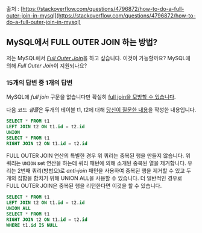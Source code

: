 출처 : [https://stackoverflow.com/questions/4796872/how-to-do-a-full-outer-join-in-mysql](https://stackoverflow.com/questions/4796872/how-to-do-a-full-outer-join-in-mysql)

## MySQL에서 FULL OUTER JOIN 하는 방법?

저는 MySQL에서 [*Full Outer Join*](https://en.wikipedia.org/wiki/Join_(SQL)#Full_outer_join)을 하고 싶습니다. 이것이 가능할까요? MySQL에 의해 *Full Outer Join*이 지원되나요?

### 15개의 답변 중 1개의 답변

MySQL에 *full join* 구문을 없습니다만 확실히 [full join을 모방할 수 있습니다](https://dev.mysql.com/doc/refman/8.0/en/outer-join-simplification.html).

다음 코드 *샘플*은 두개의 테이블 t1, t2에 대해 [당신이 질문한 내용](https://stackoverflow.com/questions/2384298/why-does-mysql-report-a-syntax-error-on-full-outer-join)을 작성한 내용입니다.

```SQL
SELECT * FROM t1
LEFT JOIN t2 ON t1.id = t2.id
UNION
SELECT * FROM t1
RIGHT JOIN t2 ON t1.id = t2.id
```

FULL OUTER JOIN 연산의 특별한 경우 위 쿼리는 중복된 행을 만들지 않습니다. 위 쿼리는 `UNION` set 연산을 하는데 쿼리 패턴에 의해 소개된 중복된 열을 제거합니다. 우리는 2번째 쿼리(방법으)로 *anti-join* 패턴을 사용하여 중복된 행을 제거할 수 있고 두 개의 집합을 함치기 위해 UNION ALL을 사용할 수 있습니다. 더 일반적인 경우로 FULL OUTER JOIN은 중복된 행을 리턴한다면 이것을 할 수 있습니다.

```SQL
SELECT * FROM t1
LEFT JOIN t2 ON t1.id = t2.id
UNION ALL
SELECT * FROM t1
RIGHT JOIN t2 ON t1.id = t2.id
WHERE t1.id IS NULL
```
